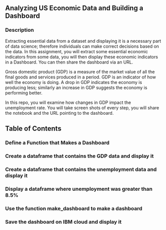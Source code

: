 ## Analyzing US Economic Data and Building a Dashboard

### Description
Extracting essential data from a dataset and displaying it is a necessary part of data science; therefore individuals can make correct decisions based on the data. In this assignment, you will extract some essential economic indicators from some data, you will then display these economic indicators in a Dashboard. You can then share the dashboard via an URL.

Gross domestic product (GDP) is a measure of the market value of all the final goods and services produced in a period. GDP is an indicator of how well the economy is doing. A drop in GDP indicates the economy is producing less; similarly an increase in GDP suggests the economy is performing better. 

In this repo, you will examine how changes in GDP impact the unemployment rate. You will take screen shots of every step, you will share the notebook and the URL pointing to the dashboard.


## Table of Contents
### Define a Function that Makes a Dashboard
### Create a dataframe that contains the GDP data and display it
### Create a dataframe that contains the unemployment data and display it
### Display a dataframe where unemployment was greater than 8.5%
### Use the function make_dashboard to make a dashboard
### Save the dashboard on IBM cloud and display it
